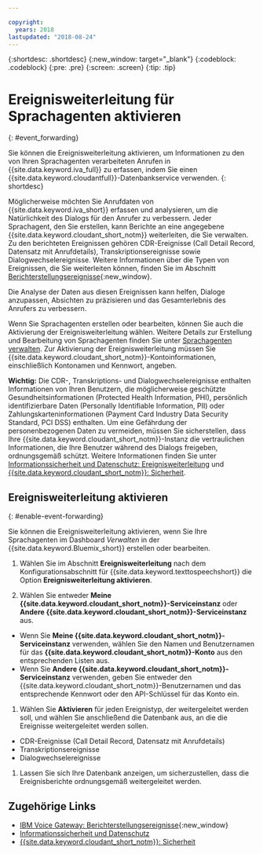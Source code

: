 ```yaml
---

copyright:
  years: 2018
lastupdated: "2018-08-24"
---
```


{:shortdesc: .shortdesc}
{:new_window: target="_blank"}
{:codeblock: .codeblock}
{:pre: .pre}
{:screen: .screen}
{:tip: .tip}


# Ereignisweiterleitung für Sprachagenten aktivieren
{: #event_forwarding}

Sie können die Ereignisweiterleitung aktivieren, um Informationen zu den von Ihren Sprachagenten verarbeiteten Anrufen in {{site.data.keyword.iva_full}} zu erfassen, indem Sie einen {{site.data.keyword.cloudantfull}}-Datenbankservice verwenden.
{: shortdesc}

Möglicherweise möchten Sie Anrufdaten von {{site.data.keyword.iva_short}} erfassen und analysieren, um die Natürlichkeit des Dialogs für den Anrufer zu verbessern. Jeder Sprachagent, den Sie erstellen, kann Berichte an eine angegebene {{site.data.keyword.cloudant_short_notm}} weiterleiten, die Sie verwalten. Zu den berichteten Ereignissen gehören CDR-Ereignisse (Call Detail Record, Datensatz mit Anrufdetails), Transkriptionsereignisse sowie Dialogwechselereignisse. Weitere Informationen über die Typen von Ereignissen, die Sie weiterleiten können, finden Sie im Abschnitt [Berichterstellungsereignisse](https://www.ibm.com/support/knowledgecenter/SS4U29/reporting.html){:new_window}.

Die Analyse der Daten aus diesen Ereignissen kann helfen, Dialoge anzupassen, Absichten zu präzisieren und das Gesamterlebnis des Anrufers zu verbessern.

Wenn Sie Sprachagenten erstellen oder bearbeiten, können Sie auch die Aktivierung der Ereignisweiterleitung wählen. Weitere Details zur Erstellung und Bearbeitung von Sprachagenten finden Sie unter [Sprachagenten verwalten](managing.html). Zur Aktivierung der Ereignisweiterleitung müssen Sie {{site.data.keyword.cloudant_short_notm}}-Kontoinformationen, einschließlich Kontonamen und Kennwort, angeben.

**Wichtig:** Die CDR-, Transkriptions- und Dialogwechselereignisse enthalten Informationen von Ihren Benutzern, die möglicherweise geschützte Gesundheitsinformationen (Protected Health Information, PHI), persönlich identifizierbare Daten (Personally Identifiable Information, PII) oder Zahlungskarteninformationen (Payment Card Industry Data Security Standard, PCI DSS) enthalten. Um eine Gefährdung der personenbezogenen Daten zu vermeiden, müssen Sie sicherstellen, dass Ihre {{site.data.keyword.cloudant_short_notm}}-Instanz die vertraulichen Informationen, die Ihre Benutzer während des Dialogs freigeben, ordnungsgemäß schützt. Weitere Informationen finden Sie unter [Informationssicherheit und Datenschutz: Ereignisweiterleitung](infosec.html#event_forwarding) und [{{site.data.keyword.cloudant_short_notm}}: Sicherheit](../Cloudant/offerings/security.html#security).


## Ereignisweiterleitung aktivieren
{: #enable-event-forwarding}

Sie können die Ereignisweiterleitung aktivieren, wenn Sie Ihre Sprachagenten im Dashboard _Verwalten_ in der {{site.data.keyword.Bluemix_short}} erstellen oder bearbeiten.

1. Wählen Sie im Abschnitt **Ereignisweiterleitung** nach dem Konfigurationsabschnitt für {{site.data.keyword.texttospeechshort}} die Option **Ereignisweiterleitung aktivieren**.

1. Wählen Sie entweder **Meine {{site.data.keyword.cloudant_short_notm}}-Serviceinstanz** oder **Andere {{site.data.keyword.cloudant_short_notm}}-Serviceinstanz** aus.
  * Wenn Sie **Meine {{site.data.keyword.cloudant_short_notm}}-Serviceinstanz** verwenden, wählen Sie den Namen und Benutzernamen für das **{{site.data.keyword.cloudant_short_notm}}-Konto** aus den entsprechenden Listen aus.
  * Wenn Sie **Andere {{site.data.keyword.cloudant_short_notm}}-Serviceinstanz** verwenden, geben Sie entweder den {{site.data.keyword.cloudant_short_notm}}-Benutzernamen und das entsprechende Kennwort oder den API-Schlüssel für das Konto ein.

1. Wählen Sie **Aktivieren** für jeden Ereignistyp, der weitergeleitet werden soll, und wählen Sie anschließend die Datenbank aus, an die die Ereignisse weitergeleitet werden sollen.
  * CDR-Ereignisse (Call Detail Record, Datensatz mit Anrufdetails)
  * Transkriptionsereignisse
  * Dialogwechselereignisse

1. Lassen Sie sich Ihre Datenbank anzeigen, um sicherzustellen, dass die Ereignisberichte ordnungsgemäß weitergeleitet werden.

## Zugehörige Links
* [IBM Voice Gateway: Berichterstellungsereignisse](https://www.ibm.com/support/knowledgecenter/SS4U29/reporting.html){:new_window}
* [Informationssicherheit und Datenschutz](infosec.html)
* [{{site.data.keyword.cloudant_short_notm}}: Sicherheit](../Cloudant/offerings/security.html#security)
